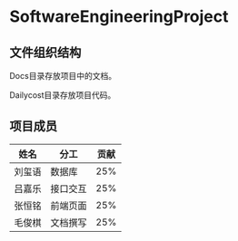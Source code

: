 # SoftwareEngineeringProject
## 文件组织结构
Docs目录存放项目中的文档。

Dailycost目录存放项目代码。

## 项目成员
姓名|分工|贡献
---|----|---
刘玺语|数据库|25%
吕嘉乐|接口交互|25%
张恒铭|前端页面|25%
毛俊棋|文档撰写|25%
